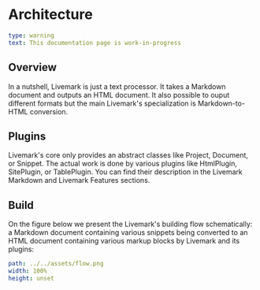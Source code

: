 # Architecture

```yaml remark
type: warning
text: This documentation page is work-in-progress
```

## Overview

In a nutshell, Livemark is just a text processor. It takes a Markdown document and outputs an HTML document. It also possible to ouput different formats but the main Livemark's specialization is Markdown-to-HTML conversion.

## Plugins

Livemark's core only provides an abstract classes like Project, Document, or Snippet. The actual work is done by various plugins like HtmlPlugin, SitePlugin, or TablePlugin. You can find their description in the Livemark Markdown and Livemark Features sections.

## Build

On the figure below we present the Livemark's building flow schematically: a Markdown document containing various snippets being converted to an HTML document containing various markup blocks by Livemark and its plugins:

```yaml image
path: ../../assets/flow.png
width: 100%
height: unset
```
